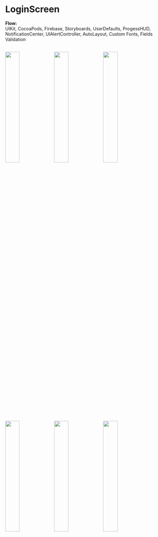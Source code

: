 # LoginScreen
**Flow:**
<br />
UIKit, CocoaPods, Firebase, Storyboards, UserDefaults, ProgessHUD, NotificationCenter, UIAlertController, AutoLayout, Custom Fonts, Fields Validation

<br />
<img src="https://github.com/VadimSorokolit/LoginScreen/assets/130312733/885d621f-0793-4154-b83b-d620e87a882e" width = 30%>    
<img src="https://github.com/VadimSorokolit/LoginScreen/assets/130312733/5f2417d0-0253-4e8d-b1c4-14534a4c3476" width = 30%>
<img src="https://github.com/VadimSorokolit/LoginScreen/assets/130312733/2da67789-85d8-4ce0-94e3-e9b800b0d515" width = 30%>
<br />     
<img src="https://github.com/VadimSorokolit/LoginScreen/assets/130312733/7e117a7f-fb2e-4b24-86ae-122353cbb649" width = 30%>   
<img src="https://github.com/VadimSorokolit/LoginScreen/assets/130312733/2e9c2e90-032f-48b1-894f-b7e2881dc7b2" width = 30%>
<img src="https://github.com/VadimSorokolit/LoginScreen/assets/130312733/3c6e18ac-4877-4345-8a04-7ee232918e85" width = 30%>
 




